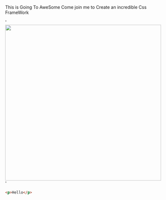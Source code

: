 
This is Going To AweSome
Come join me to Create an incredible Css FrameWork

'<img class="cup" src="images/landscape.jpg" width="500px">'

```html
<p>Hello</p>
